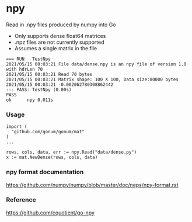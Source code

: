 # npy

Read in .npy files produced by numpy into Go

- Only supports dense float64 matrices
- .npz files are not currently supported
- Assumes a single matrix in the file


```
=== RUN   TestNpy
2021/05/15 00:03:21 File data/dense.npy is an npy file of version 1.0 with hdrLen 70
2021/05/15 00:03:21 Read 70 bytes
2021/05/15 00:03:21 Matrix shape: 100 X 100, Data size:80000 bytes
2021/05/15 00:03:21 -0.002062780308862442
--- PASS: TestNpy (0.00s)
PASS
ok  	npy	0.011s
```

### Usage


```
import (
  "github.com/gonum/gonum/mat"
)
...

rows, cols, data, err := npy.Read("data/dense.py")
x := mat.NewDense(rows, cols, data)
```


### npy format documentation

https://github.com/numpy/numpy/blob/master/doc/neps/npy-format.rst

### Reference

https://github.com/cquotient/go-npy